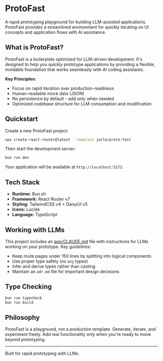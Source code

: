 # ProtoFast

A rapid prototyping playground for building LLM-assisted applications.
ProtoFast provides a streamlined environment for quickly iterating on UI concepts and application flows with AI assistance.

## What is ProtoFast?

ProtoFast is a boilerplate optimized for LLM-driven development.
It's designed to help you quickly prototype applications by providing a flexible, moldable foundation that works seamlessly with AI coding assistants.

**Key Principles:**
- Focus on rapid iteration over production-readiness
- Human-readable mock data (JSON)
- No persistence by default - add only when needed
- Optimized codebase structure for LLM consumption and modification

## Quickstart

Create a new ProtoFast project:

```bash
npx create-react-router@latest --template jarle/proto-fast
```

Then start the development server:

```bash
bun run dev
```

Your application will be available at `http://localhost:5173`.

## Tech Stack

- **Runtime:** Bun.sh
- **Framework:** React Router v7
- **Styling:** TailwindCSS v4 + DaisyUI v5
- **Icons:** Lucide
- **Language:** TypeScript

## Working with LLMs

This project includes an [app/CLAUDE.md](app/CLAUDE.md) file with instructions for LLMs working on your prototype.
Key guidelines:

- Keep route pages under 150 lines by splitting into logical components
- Use proper type safety (no `any` types)
- Infer and derive types rather than casting
- Maintain an `adr.md` file for important design decisions

## Type Checking

```bash
bun run typecheck
bun run build
```

## Philosophy

ProtoFast is a playground, not a production template.
Generate, iterate, and experiment freely.
Add real functionality only when you're ready to move beyond prototyping.

---

Built for rapid prototyping with LLMs.
